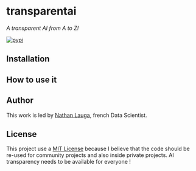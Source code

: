 # transparentai 
*A transparent AI from A to Z!*

<div align="left">
  <!-- PyPI -->
  <a href="https://pypi.org/project/transparentai">
    <img src="https://img.shields.io/pypi/v/transparentai.svg?style=for-the-badge" alt="pypi" />
  </a>
</div>

## Installation

## How to use it

## Author

This work is led by [Nathan Lauga](), french Data Scientist.

## License

This project use a [MIT License](LICENSE) because I believe that the code should be re-used for community projects and also inside private projects. AI transparency needs to be available for everyone ! 